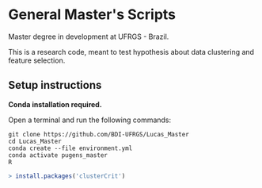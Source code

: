 # General Master's Scripts
Master degree in development at UFRGS - Brazil.

This is a research code, meant to test hypothesis about data clustering and feature selection.

## Setup instructions
**Conda installation required.**

Open a terminal and run the following commands:
```console
git clone https://github.com/BDI-UFRGS/Lucas_Master
cd Lucas_Master
conda create --file environment.yml
conda activate pugens_master
R
```
```r
> install.packages('clusterCrit')
```

